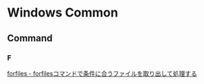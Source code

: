 # Windows Common

## Command

### F

[forfiles - forfilesコマンドで条件に合うファイルを取り出して処理する](https://atmarkit.itmedia.co.jp/ait/articles/0902/27/news132.html)


